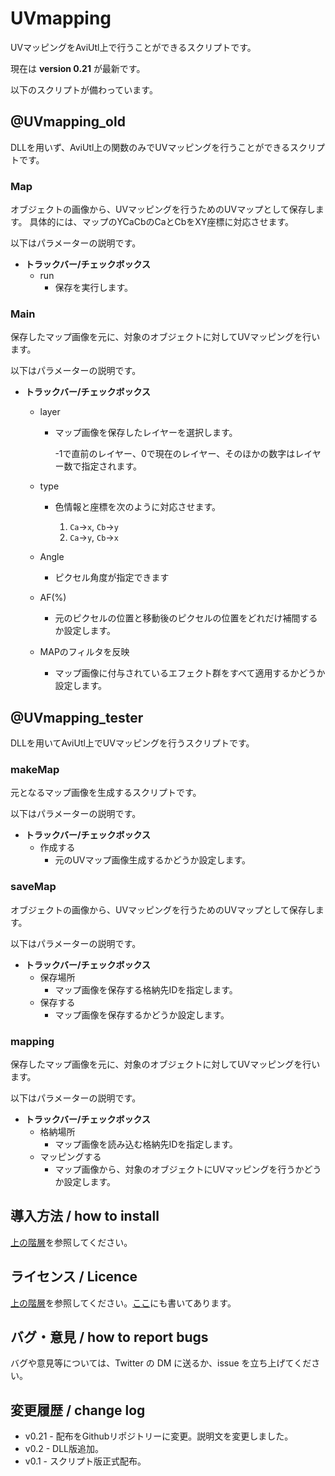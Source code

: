 # UVmapping

UVマッピングをAviUtl上で行うことができるスクリプトです。

現在は **version 0.21** が最新です。

以下のスクリプトが備わっています。

## @UVmapping_old

DLLを用いず、AviUtl上の関数のみでUVマッピングを行うことができるスクリプトです。

### Map

オブジェクトの画像から、UVマッピングを行うためのUVマップとして保存します。
具体的には、マップのYCaCbのCaとCbをXY座標に対応させます。

以下はパラメーターの説明です。

- **トラックバー/チェックボックス**
  - run
    - 保存を実行します。
  

### Main

保存したマップ画像を元に、対象のオブジェクトに対してUVマッピングを行います。

以下はパラメーターの説明です。

- **トラックバー/チェックボックス**

  - layer

    - マップ画像を保存したレイヤーを選択します。

      -1で直前のレイヤー、0で現在のレイヤー、そのほかの数字はレイヤー数で指定されます。

  - type

    - 色情報と座標を次のように対応させます。

      1. `Ca`→`x`, `Cb`→`y`
      2. `Ca`→`y`, `Cb`→`x`

  - Angle

    - ピクセル角度が指定できます

  - AF(%)

    - 元のピクセルの位置と移動後のピクセルの位置をどれだけ補間するか設定します。
  
  - MAPのフィルタを反映
  
    - マップ画像に付与されているエフェクト群をすべて適用するかどうか設定します。

## @UVmapping_tester

DLLを用いてAviUtl上でUVマッピングを行うスクリプトです。

### makeMap

元となるマップ画像を生成するスクリプトです。

以下はパラメーターの説明です。

- **トラックバー/チェックボックス**
  - 作成する
    - 元のUVマップ画像生成するかどうか設定します。

### saveMap

オブジェクトの画像から、UVマッピングを行うためのUVマップとして保存します。

以下はパラメーターの説明です。

- **トラックバー/チェックボックス**
  - 保存場所
    - マップ画像を保存する格納先IDを指定します。
  - 保存する
    - マップ画像を保存するかどうか設定します。

### mapping

保存したマップ画像を元に、対象のオブジェクトに対してUVマッピングを行います。

以下はパラメーターの説明です。

- **トラックバー/チェックボックス**
  - 格納場所
    - マップ画像を読み込む格納先IDを指定します。
  - マッピングする
    - マップ画像から、対象のオブジェクトにUVマッピングを行うかどうか設定します。

## 導入方法 / how to install

[上の階層](https://github.com/Aodaruma/Aodaruma-AviUtl-Script)を参照してください。

## ライセンス / Licence

[上の階層](https://github.com/Aodaruma/Aodaruma-AviUtl-Script)を参照してください。[ここ](https://github.com/Aodaruma/Aodaruma-AviUtl-Script/blob/main/LICENSE)にも書いてあります。

## バグ・意見 / how to report bugs

バグや意見等については、Twitter の DM に送るか、issue を立ち上げてください。

## 変更履歴 / change log

- v0.21 - 配布をGithubリポジトリーに変更。説明文を変更しました。
- v0.2 - DLL版追加。
- v0.1 - スクリプト版正式配布。
